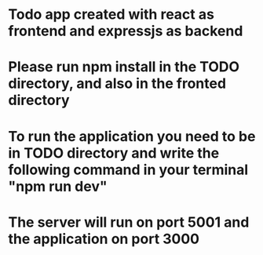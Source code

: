 # Todo app created with react as frontend and expressjs as backend

# Please run npm install in the TODO directory, and also in the fronted directory

# To run the application you need to be in TODO directory and write the following command in your terminal "npm run dev"

# The server will run on port 5001 and the application on port 3000
